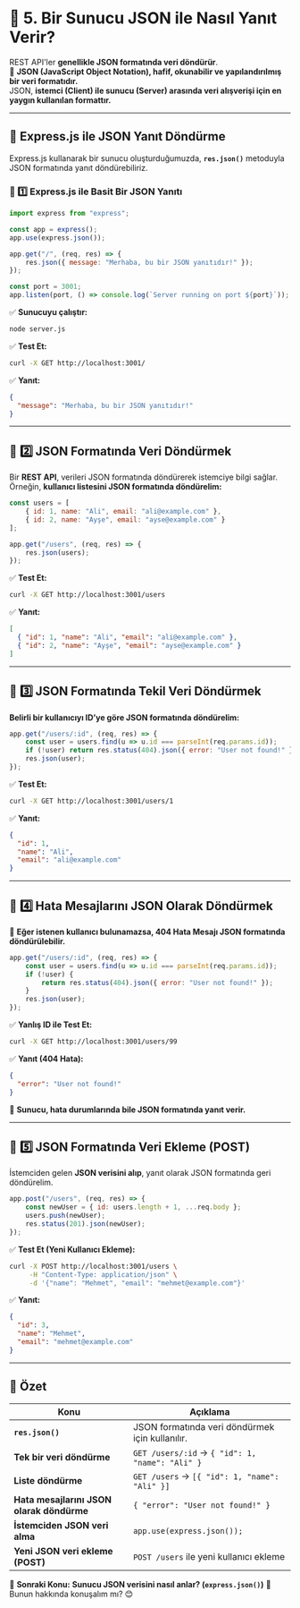 # **📌 5. Bir Sunucu JSON ile Nasıl Yanıt Verir?**
REST API'ler **genellikle JSON formatında veri döndürür**.  
📌 **JSON (JavaScript Object Notation), hafif, okunabilir ve yapılandırılmış bir veri formatıdır.**  
JSON, **istemci (Client) ile sunucu (Server) arasında veri alışverişi için en yaygın kullanılan formattır.**  

---

## **🚀 Express.js ile JSON Yanıt Döndürme**
Express.js kullanarak bir sunucu oluşturduğumuzda, **`res.json()`** metoduyla JSON formatında yanıt döndürebiliriz.  

### **📌 1️⃣ Express.js ile Basit Bir JSON Yanıtı**
```javascript
import express from "express";

const app = express();
app.use(express.json());

app.get("/", (req, res) => {
    res.json({ message: "Merhaba, bu bir JSON yanıtıdır!" });
});

const port = 3001;
app.listen(port, () => console.log(`Server running on port ${port}`));
```
✅ **Sunucuyu çalıştır:**  
```bash
node server.js
```
✅ **Test Et:**  
```bash
curl -X GET http://localhost:3001/
```
✅ **Yanıt:**  
```json
{
  "message": "Merhaba, bu bir JSON yanıtıdır!"
}
```
---

## **📌 2️⃣ JSON Formatında Veri Döndürmek**
Bir **REST API**, verileri JSON formatında döndürerek istemciye bilgi sağlar.  
Örneğin, **kullanıcı listesini JSON formatında döndürelim:**

```javascript
const users = [
    { id: 1, name: "Ali", email: "ali@example.com" },
    { id: 2, name: "Ayşe", email: "ayse@example.com" }
];

app.get("/users", (req, res) => {
    res.json(users);
});
```

✅ **Test Et:**  
```bash
curl -X GET http://localhost:3001/users
```
✅ **Yanıt:**  
```json
[
  { "id": 1, "name": "Ali", "email": "ali@example.com" },
  { "id": 2, "name": "Ayşe", "email": "ayse@example.com" }
]
```
---

## **📌 3️⃣ JSON Formatında Tekil Veri Döndürmek**
**Belirli bir kullanıcıyı ID’ye göre JSON formatında döndürelim:**
```javascript
app.get("/users/:id", (req, res) => {
    const user = users.find(u => u.id === parseInt(req.params.id));
    if (!user) return res.status(404).json({ error: "User not found!" });
    res.json(user);
});
```
✅ **Test Et:**  
```bash
curl -X GET http://localhost:3001/users/1
```
✅ **Yanıt:**  
```json
{
  "id": 1,
  "name": "Ali",
  "email": "ali@example.com"
}
```
---

## **📌 4️⃣ Hata Mesajlarını JSON Olarak Döndürmek**
📌 **Eğer istenen kullanıcı bulunamazsa, 404 Hata Mesajı JSON formatında döndürülebilir.**  

```javascript
app.get("/users/:id", (req, res) => {
    const user = users.find(u => u.id === parseInt(req.params.id));
    if (!user) {
        return res.status(404).json({ error: "User not found!" });
    }
    res.json(user);
});
```

✅ **Yanlış ID ile Test Et:**  
```bash
curl -X GET http://localhost:3001/users/99
```
✅ **Yanıt (404 Hata):**  
```json
{
  "error": "User not found!"
}
```
📌 **Sunucu, hata durumlarında bile JSON formatında yanıt verir.**  

---

## **📌 5️⃣ JSON Formatında Veri Ekleme (POST)**
İstemciden gelen **JSON verisini alıp**, yanıt olarak JSON formatında geri döndürelim.

```javascript
app.post("/users", (req, res) => {
    const newUser = { id: users.length + 1, ...req.body };
    users.push(newUser);
    res.status(201).json(newUser);
});
```
✅ **Test Et (Yeni Kullanıcı Ekleme):**  
```bash
curl -X POST http://localhost:3001/users \
     -H "Content-Type: application/json" \
     -d '{"name": "Mehmet", "email": "mehmet@example.com"}'
```
✅ **Yanıt:**  
```json
{
  "id": 3,
  "name": "Mehmet",
  "email": "mehmet@example.com"
}
```
---

## **📌 Özet**
| **Konu** | **Açıklama** |
|----------|-------------|
| **`res.json()`** | JSON formatında veri döndürmek için kullanılır. |
| **Tek bir veri döndürme** | `GET /users/:id` → `{ "id": 1, "name": "Ali" }` |
| **Liste döndürme** | `GET /users` → `[{ "id": 1, "name": "Ali" }]` |
| **Hata mesajlarını JSON olarak döndürme** | `{ "error": "User not found!" }` |
| **İstemciden JSON veri alma** | `app.use(express.json());` |
| **Yeni JSON veri ekleme (POST)** | `POST /users` ile yeni kullanıcı ekleme |

🚀 **Sonraki Konu:** **Sunucu JSON verisini nasıl anlar? (`express.json()`)** 🎯  
Bunun hakkında konuşalım mı? 😊